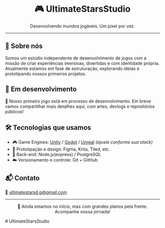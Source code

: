 <h1 align="center">🎮 UltimateStarsStudio</h1>
<p align="center">Desenvolvendo mundos jogáveis. Um pixel por vez.</p>

---

## 🧠 Sobre nós

Somos um estúdio independente de desenvolvimento de jogos com a missão de criar experiências imersivas, divertidas e com identidade própria. Atualmente estamos em fase de estruturação, explorando ideias e prototipando nossos primeiros projetos.

## 🚧 Em desenvolvimento

🎯 Nosso primeiro jogo está em processo de desenvolvimento. Em breve vamos compartilhar mais detalhes aqui, com artes, devlogs e repositórios públicos!

## 🛠️ Tecnologias que usamos

- 🎮 Game Engines: [Unity](https://unity.com/) / [Godot](https://godotengine.org/) / [Unreal](https://unrealengine.com/) *(ajuste conforme sua stack)*
- 🧪 Prototipação e design: Figma, Krita, Tiled, etc.
- 🧾 Back-end: Node.js(express) / PostgreSQL 
- ☁️ Versionamento e controle: Git + GitHub

## 📬 Contato

📧 ultimatestarsd.g@gmail.com



---

<p align="center">🚀 Ainda estamos no início, mas com grandes planos pela frente. Acompanhe nossa jornada!</p>
# UltimateStarsStudio
